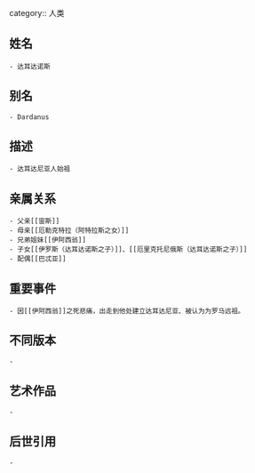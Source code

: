 category:: 人类
## 姓名
	- 达耳达诺斯
## 别名
	- Dardanus
## 描述
	- 达耳达尼亚人始祖
## 亲属关系
	- 父亲[[宙斯]]
	- 母亲[[厄勒克特拉（阿特拉斯之女）]]
	- 兄弟姐妹[[伊阿西翁]]
	- 子女[[伊罗斯（达耳达诺斯之子）]]、[[厄里克托尼俄斯（达耳达诺斯之子）]]
	- 配偶[[巴忒亚]]
## 重要事件
	- 因[[伊阿西翁]]之死悲痛，出走到他处建立达耳达尼亚、被认为为罗马远祖。
## 不同版本
	-
## 艺术作品
	-
## 后世引用
	-
